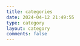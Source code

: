 ```yaml
---
title: categories
date: 2024-04-12 21:49:55
type: category
layout: category
comments: false
---
```

